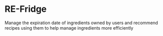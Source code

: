 # RE-Fridge
Manage the expiration date of ingredients owned by users and recommend recipes using them to help manage ingredients more efficiently
